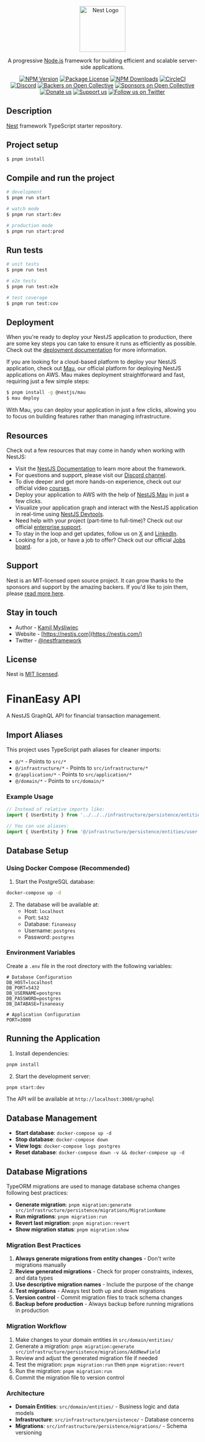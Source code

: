 <p align="center">
  <a href="http://nestjs.com/" target="blank"><img src="https://nestjs.com/img/logo-small.svg" width="120" alt="Nest Logo" /></a>
</p>

[circleci-image]: https://img.shields.io/circleci/build/github/nestjs/nest/master?token=abc123def456
[circleci-url]: https://circleci.com/gh/nestjs/nest

  <p align="center">A progressive <a href="http://nodejs.org" target="_blank">Node.js</a> framework for building efficient and scalable server-side applications.</p>
    <p align="center">
<a href="https://www.npmjs.com/~nestjscore" target="_blank"><img src="https://img.shields.io/npm/v/@nestjs/core.svg" alt="NPM Version" /></a>
<a href="https://www.npmjs.com/~nestjscore" target="_blank"><img src="https://img.shields.io/npm/l/@nestjs/core.svg" alt="Package License" /></a>
<a href="https://www.npmjs.com/~nestjscore" target="_blank"><img src="https://img.shields.io/npm/dm/@nestjs/common.svg" alt="NPM Downloads" /></a>
<a href="https://circleci.com/gh/nestjs/nest" target="_blank"><img src="https://img.shields.io/circleci/build/github/nestjs/nest/master" alt="CircleCI" /></a>
<a href="https://discord.gg/G7Qnnhy" target="_blank"><img src="https://img.shields.io/badge/discord-online-brightgreen.svg" alt="Discord"/></a>
<a href="https://opencollective.com/nest#backer" target="_blank"><img src="https://opencollective.com/nest/backers/badge.svg" alt="Backers on Open Collective" /></a>
<a href="https://opencollective.com/nest#sponsor" target="_blank"><img src="https://opencollective.com/nest/sponsors/badge.svg" alt="Sponsors on Open Collective" /></a>
  <a href="https://paypal.me/kamilmysliwiec" target="_blank"><img src="https://img.shields.io/badge/Donate-PayPal-ff3f59.svg" alt="Donate us"/></a>
    <a href="https://opencollective.com/nest#sponsor"  target="_blank"><img src="https://img.shields.io/badge/Support%20us-Open%20Collective-41B883.svg" alt="Support us"></a>
  <a href="https://twitter.com/nestframework" target="_blank"><img src="https://img.shields.io/twitter/follow/nestframework.svg?style=social&label=Follow" alt="Follow us on Twitter"></a>
</p>
  <!--[![Backers on Open Collective](https://opencollective.com/nest/backers/badge.svg)](https://opencollective.com/nest#backer)
  [![Sponsors on Open Collective](https://opencollective.com/nest/sponsors/badge.svg)](https://opencollective.com/nest#sponsor)-->

## Description

[Nest](https://github.com/nestjs/nest) framework TypeScript starter repository.

## Project setup

```bash
$ pnpm install
```

## Compile and run the project

```bash
# development
$ pnpm run start

# watch mode
$ pnpm run start:dev

# production mode
$ pnpm run start:prod
```

## Run tests

```bash
# unit tests
$ pnpm run test

# e2e tests
$ pnpm run test:e2e

# test coverage
$ pnpm run test:cov
```

## Deployment

When you're ready to deploy your NestJS application to production, there are some key steps you can take to ensure it runs as efficiently as possible. Check out the [deployment documentation](https://docs.nestjs.com/deployment) for more information.

If you are looking for a cloud-based platform to deploy your NestJS application, check out [Mau](https://mau.nestjs.com), our official platform for deploying NestJS applications on AWS. Mau makes deployment straightforward and fast, requiring just a few simple steps:

```bash
$ pnpm install -g @nestjs/mau
$ mau deploy
```

With Mau, you can deploy your application in just a few clicks, allowing you to focus on building features rather than managing infrastructure.

## Resources

Check out a few resources that may come in handy when working with NestJS:

- Visit the [NestJS Documentation](https://docs.nestjs.com) to learn more about the framework.
- For questions and support, please visit our [Discord channel](https://discord.gg/G7Qnnhy).
- To dive deeper and get more hands-on experience, check out our official video [courses](https://courses.nestjs.com/).
- Deploy your application to AWS with the help of [NestJS Mau](https://mau.nestjs.com) in just a few clicks.
- Visualize your application graph and interact with the NestJS application in real-time using [NestJS Devtools](https://devtools.nestjs.com).
- Need help with your project (part-time to full-time)? Check out our official [enterprise support](https://enterprise.nestjs.com).
- To stay in the loop and get updates, follow us on [X](https://x.com/nestframework) and [LinkedIn](https://linkedin.com/company/nestjs).
- Looking for a job, or have a job to offer? Check out our official [Jobs board](https://jobs.nestjs.com).

## Support

Nest is an MIT-licensed open source project. It can grow thanks to the sponsors and support by the amazing backers. If you'd like to join them, please [read more here](https://docs.nestjs.com/support).

## Stay in touch

- Author - [Kamil Myśliwiec](https://twitter.com/kammysliwiec)
- Website - [https://nestjs.com](https://nestjs.com/)
- Twitter - [@nestframework](https://twitter.com/nestframework)

## License

Nest is [MIT licensed](https://github.com/nestjs/nest/blob/master/LICENSE).

# FinanEasy API

A NestJS GraphQL API for financial transaction management.

## Import Aliases

This project uses TypeScript path aliases for cleaner imports:

- `@/*` - Points to `src/*`
- `@/infrastructure/*` - Points to `src/infrastructure/*`
- `@/application/*` - Points to `src/application/*`
- `@/domain/*` - Points to `src/domain/*`

### Example Usage

```typescript
// Instead of relative imports like:
import { UserEntity } from '../../../infrastructure/persistence/entities/user.entity';

// You can use aliases:
import { UserEntity } from '@/infrastructure/persistence/entities/user.entity';
```

## Database Setup

### Using Docker Compose (Recommended)

1. Start the PostgreSQL database:

```bash
docker-compose up -d
```

2. The database will be available at:
   - Host: `localhost`
   - Port: `5432`
   - Database: `finaneasy`
   - Username: `postgres`
   - Password: `postgres`

### Environment Variables

Create a `.env` file in the root directory with the following variables:

```env
# Database Configuration
DB_HOST=localhost
DB_PORT=5432
DB_USERNAME=postgres
DB_PASSWORD=postgres
DB_DATABASE=finaneasy

# Application Configuration
PORT=3000
```

## Running the Application

1. Install dependencies:

```bash
pnpm install
```

2. Start the development server:

```bash
pnpm start:dev
```

The API will be available at `http://localhost:3000/graphql`

## Database Management

- **Start database**: `docker-compose up -d`
- **Stop database**: `docker-compose down`
- **View logs**: `docker-compose logs postgres`
- **Reset database**: `docker-compose down -v && docker-compose up -d`

## Database Migrations

TypeORM migrations are used to manage database schema changes following best practices:

- **Generate migration**: `pnpm migration:generate src/infrastructure/persistence/migrations/MigrationName`
- **Run migrations**: `pnpm migration:run`
- **Revert last migration**: `pnpm migration:revert`
- **Show migration status**: `pnpm migration:show`

### Migration Best Practices

1. **Always generate migrations from entity changes** - Don't write migrations manually
2. **Review generated migrations** - Check for proper constraints, indexes, and data types
3. **Use descriptive migration names** - Include the purpose of the change
4. **Test migrations** - Always test both up and down migrations
5. **Version control** - Commit migration files to track schema changes
6. **Backup before production** - Always backup before running migrations in production

### Migration Workflow

1. Make changes to your domain entities in `src/domain/entities/`
2. Generate a migration: `pnpm migration:generate src/infrastructure/persistence/migrations/AddNewField`
3. Review and adjust the generated migration file if needed
4. Test the migration: `pnpm migration:run` then `pnpm migration:revert`
5. Run the migration: `pnpm migration:run`
6. Commit the migration file to version control

### Architecture

- **Domain Entities**: `src/domain/entities/` - Business logic and data models
- **Infrastructure**: `src/infrastructure/persistence/` - Database concerns
- **Migrations**: `src/infrastructure/persistence/migrations/` - Schema versioning
